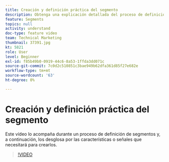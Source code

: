 ```yaml
---
title: Creación y definición práctica del segmento
description: Obtenga una explicación detallada del proceso de definición de segmentos y, a continuación, divida los segmentos por las características o señales que necesite para crearlos.
feature: Segments
topics: null
activity: understand
doc-type: feature video
team: Technical Marketing
thumbnail: 37391.jpg
kt: 5821
role: User
level: Beginner
exl-id: f85b49b0-0919-44c6-8a53-1ffda3dd071c
source-git-commit: 7c0d2c510851c3bae949b62dfa361d85f27e682e
workflow-type: tm+mt
source-wordcount: '63'
ht-degree: 0%

---
```


# Creación y definición práctica del segmento

Este vídeo lo acompaña durante un proceso de definición de segmentos y, a continuación, los desglosa por las características o señales que necesitará para crearlos.

>[!VIDEO](https://video.tv.adobe.com/v/37391/?quality=12&learn=on)
